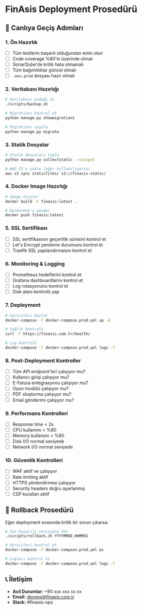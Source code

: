 # FinAsis Deployment Prosedürü

## 🚀 Canlıya Geçiş Adımları

### 1. Ön Hazırlık
- [ ] Tüm testlerin başarılı olduğundan emin olun
- [ ] Code coverage %80'in üzerinde olmalı
- [ ] SonarQube'de kritik hata olmamalı
- [ ] Tüm bağımlılıklar güncel olmalı
- [ ] `.env.prod` dosyası hazır olmalı

### 2. Veritabanı Hazırlığı
```bash
# Veritabanı yedeği al
./scripts/backup.sh

# Migrations kontrol et
python manage.py showmigrations

# Migrations uygula
python manage.py migrate
```

### 3. Statik Dosyalar
```bash
# Statik dosyaları topla
python manage.py collectstatic --noinput

# AWS S3'e yükle (eğer kullanılıyorsa)
aws s3 sync staticfiles/ s3://finasis-static/
```

### 4. Docker Image Hazırlığı
```bash
# Image oluştur
docker build -t finasis:latest .

# DockerHub'a gönder
docker push finasis:latest
```

### 5. SSL Sertifikası
- [ ] SSL sertifikasının geçerlilik süresini kontrol et
- [ ] Let's Encrypt yenileme durumunu kontrol et
- [ ] Traefik SSL yapılandırmasını kontrol et

### 6. Monitoring & Logging
- [ ] Prometheus hedeflerini kontrol et
- [ ] Grafana dashboardlarını kontrol et
- [ ] Log rotasyonunu kontrol et
- [ ] Disk alanı kontrolü yap

### 7. Deployment
```bash
# Servisleri başlat
docker-compose -f docker-compose.prod.yml up -d

# Sağlık kontrolü
curl -f https://finasis.com.tr/health/

# Log kontrolü
docker-compose -f docker-compose.prod.yml logs -f
```

### 8. Post-Deployment Kontroller
- [ ] Tüm API endpoint'leri çalışıyor mu?
- [ ] Kullanıcı girişi çalışıyor mu?
- [ ] E-Fatura entegrasyonu çalışıyor mu?
- [ ] Oyun modülü çalışıyor mu?
- [ ] PDF oluşturma çalışıyor mu?
- [ ] Email gönderimi çalışıyor mu?

### 9. Performans Kontrolleri
- [ ] Response time < 2s
- [ ] CPU kullanımı < %80
- [ ] Memory kullanımı < %80
- [ ] Disk I/O normal seviyede
- [ ] Network I/O normal seviyede

### 10. Güvenlik Kontrolleri
- [ ] WAF aktif ve çalışıyor
- [ ] Rate limiting aktif
- [ ] HTTPS yönlendirmesi çalışıyor
- [ ] Security headers doğru ayarlanmış
- [ ] CSP kuralları aktif

## 🔄 Rollback Prosedürü
Eğer deployment sırasında kritik bir sorun çıkarsa:

```bash
# Son başarılı versiyona dön
./scripts/rollback.sh YYYYMMDD_HHMMSS

# Servisleri kontrol et
docker-compose -f docker-compose.prod.yml ps

# Logları kontrol et
docker-compose -f docker-compose.prod.yml logs -f
```

## 📞 İletişim
- **Acil Durumlar:** +90 xxx xxx xx xx
- **Email:** devops@finasis.com.tr
- **Slack:** #finasis-ops 